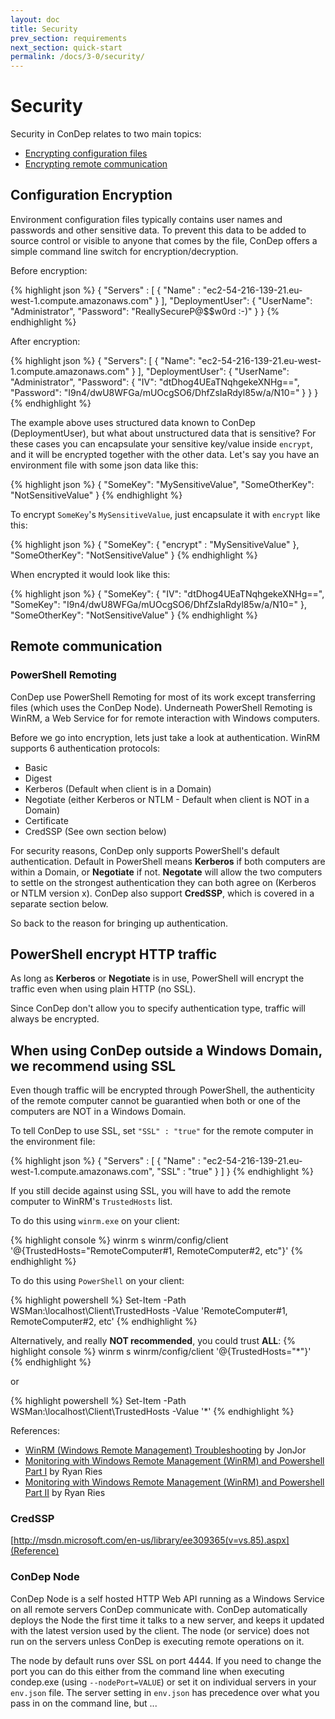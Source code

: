 ```yaml
---
layout: doc
title: Security
prev_section: requirements
next_section: quick-start
permalink: /docs/3-0/security/
---
```


Security
========

Security in ConDep relates to two main topics:

* [Encrypting configuration files](#config) 
* [Encrypting remote communication](#communication)

## <a name="config"></a>Configuration Encryption
Environment configuration files typically contains user names and passwords and other sensitive data. To prevent this data to be added to source control or visible to anyone that comes by the file, ConDep offers a simple command line switch for encryption/decryption. 

Before encryption:

{% highlight json %}
{
  "Servers" :
  [
    {
      "Name" : "ec2-54-216-139-21.eu-west-1.compute.amazonaws.com"
    }
  ],
  "DeploymentUser": 
  {
    "UserName": "Administrator",
    "Password": "ReallySecureP@$$w0rd :-)"
  }
}
{% endhighlight %}

After encryption:

{% highlight json %}
{
  "Servers": [
    {
      "Name": "ec2-54-216-139-21.eu-west-1.compute.amazonaws.com"
    }
  ],
  "DeploymentUser": {
    "UserName": "Administrator",
    "Password": {
      "IV": "dtDhog4UEaTNqhgekeXNHg==",
      "Password": "I9n4/dwU8WFGa/mUOcgSO6/DhfZsIaRdyl85w/a/N10="
    }
  }
}
{% endhighlight %}

The example above uses structured data known to ConDep (DeploymentUser), but what about unstructured data that is sensitive? For these cases you can encapsulate your sensitive key/value inside `encrypt`, and it will be encrypted together with the other data. Let's say you have an environment file with some json data like this:

{% highlight json %}
{
  "SomeKey": "MySensitiveValue",
  "SomeOtherKey": "NotSensitiveValue"
}
{% endhighlight %}

To encrypt `SomeKey`'s `MySensitiveValue`, just encapsulate it with `encrypt` like this:

{% highlight json %}
{
  "SomeKey": 
  {
    "encrypt" : "MySensitiveValue"
  },
  "SomeOtherKey": "NotSensitiveValue"
}
{% endhighlight %}

When encrypted it would look like this:

{% highlight json %}
{
  "SomeKey": {
    "IV": "dtDhog4UEaTNqhgekeXNHg==",
    "SomeKey": "I9n4/dwU8WFGa/mUOcgSO6/DhfZsIaRdyl85w/a/N10="
  },
  "SomeOtherKey": "NotSensitiveValue"
}
{% endhighlight %}

## <a name="communication"></a>Remote communication

### PowerShell Remoting
ConDep use PowerShell Remoting for most of its work except transferring files (which uses the ConDep Node). Underneath PowerShell Remoting is WinRM, a Web Service for for remote interaction with Windows computers. 

Before we go into encryption, lets just take a look at authentication. WinRM supports 6 authentication protocols:

* Basic
* Digest
* Kerberos (Default when client is in a Domain)
* Negotiate (either Kerberos or NTLM - Default when client is NOT in a Domain)
* Certificate
* CredSSP (See own section below)

For security reasons, ConDep only supports PowerShell's default authentication. Default in PowerShell means **Kerberos** if both computers are within a Domain, or **Negotiate** if not. **Negotate** will allow the two computers to settle on the strongest authentication they can both agree on (Kerberos or NTLM version x). ConDep also support **CredSSP**, which is covered in a separate section below.

So back to the reason for bringing up authentication.

<div class="note info">
	<h2>PowerShell encrypt HTTP traffic</h2>
  <p>
		As long as <b>Kerberos</b> or <b>Negotiate</b> is in use, PowerShell will encrypt the traffic even when using plain HTTP (no SSL).
	</p>
</div>

Since ConDep don't allow you to specify authentication type, traffic will always be encrypted.

<div class="note warning">
	<h2>When using ConDep outside a Windows Domain, we recommend using SSL</h2>
  <p>
  	Even though traffic will be encrypted through PowerShell, the authenticity of the remote computer cannot be guarantied when both or one of the computers are NOT in a Windows Domain. 
	</p>
</div>

To tell ConDep to use SSL, set `"SSL" : "true"` for the remote computer in the environment file:

{% highlight json %}
{
  "Servers" :
  [
    {
      "Name" : "ec2-54-216-139-21.eu-west-1.compute.amazonaws.com",
      "SSL" : "true"
    }
  ]
}
{% endhighlight %}

If you still decide against using SSL, you will have to add the remote computer to WinRM's `TrustedHosts` list. 

To do this using `winrm.exe` on your client:

{% highlight console %}
winrm s winrm/config/client '@{TrustedHosts="RemoteComputer#1, RemoteComputer#2, etc"}'
{% endhighlight %}

To do this using `PowerShell` on your client:

{% highlight powershell %}
Set-Item -Path WSMan:\localhost\Client\TrustedHosts -Value 'RemoteComputer#1, RemoteComputer#2, etc'
{% endhighlight %}

Alternatively, and really **NOT recommended**, you could trust **ALL**:
{% highlight console %}
winrm s winrm/config/client '@{TrustedHosts="*"}'
{% endhighlight %}

or

{% highlight powershell %}
Set-Item -Path WSMan:\localhost\Client\TrustedHosts -Value '*'
{% endhighlight %}

References: 

* [WinRM (Windows Remote Management) Troubleshooting](http://blogs.technet.com/b/jonjor/archive/2009/01/09/winrm-windows-remote-management-troubleshooting.aspx) by JonJor
* [Monitoring with Windows Remote Management (WinRM) and Powershell Part I](https://www.myotherpcisacloud.com/post/2012/01/30/Monitoring-with-Windows-Remote-Management-(WinRM)-and-Powershell-Part-II.aspx) by Ryan Ries
* [Monitoring with Windows Remote Management (WinRM) and Powershell Part II](https://www.myotherpcisacloud.com/post/2012/01/26/Monitoring-with-Windows-Remote-Management-(WinRM)-and-Powershell-Part-I.aspx) by Ryan Ries


### CredSSP
[http://msdn.microsoft.com/en-us/library/ee309365(v=vs.85).aspx](Reference)

### ConDep Node
ConDep Node is a self hosted HTTP Web API running as a Windows Service on all remote servers ConDep communicate with. ConDep automatically deploys the Node the first time it talks to a new server, and keeps it updated with the latest version used by the client. The node (or service) does not run on the servers unless ConDep is executing remote operations on it. 

The node by default runs over SSL on port 4444. If you need to change the port you can do this either from the command line when executing condep.exe (using `--nodePort=VALUE`) or set it on individual servers in your `env.json` file. The server setting in `env.json` has precedence over what you pass in on the command line, but ...